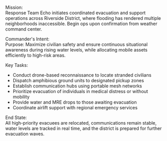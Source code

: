 Mission:  
Response Team Echo initiates coordinated evacuation and support operations across Riverside District, where flooding has rendered multiple neighborhoods inaccessible. Begin ops upon confirmation from weather command center.

Commander's Intent:  
Purpose: Maximize civilian safety and ensure continuous situational awareness during rising water levels, while allocating mobile assets efficiently to high-risk areas.

Key Tasks:  
- Conduct drone-based reconnaissance to locate stranded civilians  
- Dispatch amphibious ground units to designated pickup zones  
- Establish communication hubs using portable mesh networks  
- Prioritize evacuation of individuals in medical distress or without mobility  
- Provide water and MRE drops to those awaiting evacuation  
- Coordinate airlift support with regional emergency services

End State:  
All high-priority evacuees are relocated, communications remain stable, water levels are tracked in real time, and the district is prepared for further evacuation waves.
